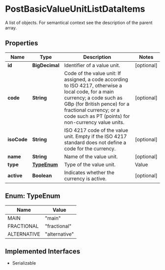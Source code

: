 

# PostBasicValueUnitListDataItems

A list of objects. For semantical context see the description of the parent array.

## Properties

Name | Type | Description | Notes
------------ | ------------- | ------------- | -------------
**id** | **BigDecimal** | Identifier of a value unit. |  [optional]
**code** | **String** | Code of the value unit: If assigned, a code according to ISO 4217, otherwise a local code, for a main currency; a code such as GBp (for British pence) for a fractional currency; or a code such as PT (points) for non-currency value units. |  [optional]
**isoCode** | **String** | ISO 4217 code of the value unit. Empty if the ISO 4217 standard does not define a code for the currency. |  [optional]
**name** | **String** | Name of the value unit. |  [optional]
**type** | [**TypeEnum**](#TypeEnum) | Type of the value unit. | Value | Description | | --- | --- | | main | Main currency. | | fractional | Fractional currency. | | alternative | Alternative value unit. |   |  [optional]
**active** | **Boolean** | Indicates whether the currency is active. |  [optional]



## Enum: TypeEnum

Name | Value
---- | -----
MAIN | &quot;main&quot;
FRACTIONAL | &quot;fractional&quot;
ALTERNATIVE | &quot;alternative&quot;


## Implemented Interfaces

* Serializable


